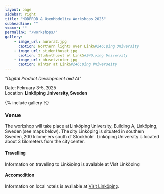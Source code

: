 ```yaml
---
layout: page
sidebar: right
title: "MODPROD & OpenModelica Workshops 2025"
subheadline: ""
teaser: ""
permalink: "/workshops/"
gallery:
    - image_url: aurora2.jpg
      caption: Northern lights over Link&#246;ping University
    - image_url: studenthuset.jpg
      caption: Studenthuset at Link&#246;ping University
    - image_url: bhusetvinter.jpg
      caption: Winter at Link&#246;ping Universeity
---
```


*"*Digital Product Development and AI*"*

Date: February 3-5, 2025\
Location: **Link&#246;ping University, Sweden**

{% include gallery %}

### Venue

The workshop will take place at Link&#246;ping University, Building A, Link&#246;ping, Sweden (see maps below). The city Link&#246;ping is situated in southern Sweden, 200 kilometers south of Stockholm. Link&#246;ping University is located about 3 kilometers from the city center.

#### Travelling

Information on travelling to Link&#246;ping is available at [Visit Link&#246;ping](https://visitlinkoping.se/en/plan/travel-to-link%C3%B6ping)

#### Accomodition

Information on local hotels is available at [Visit Link&#246;ping](https://visitlinkoping.se/en/plan/accommodation).
